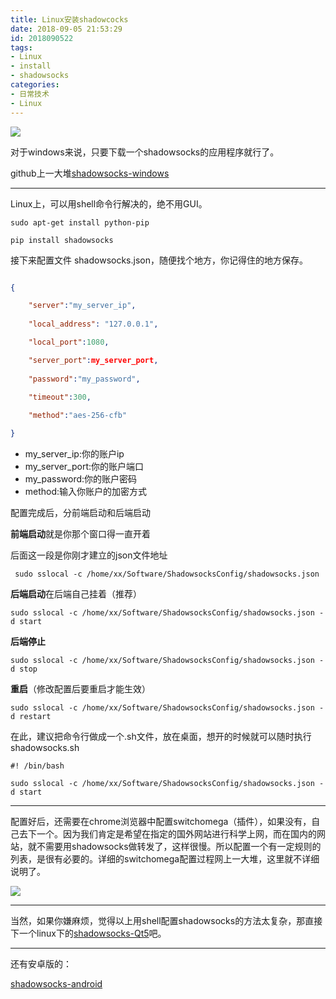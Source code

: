 ```yaml
---
title: Linux安装shadowcocks
date: 2018-09-05 21:53:29
id: 2018090522
tags:
- Linux
- install
- shadowsocks
categories:
- 日常技术
- Linux
---
```

![](http://ww1.sinaimg.cn/large/d40b6c29gy1fvrkstv140j20zk0nmaar.jpg)



对于windows来说，只要下载一个shadowsocks的应用程序就行了。

github上一大堆[shadowsocks-windows](https://github.com/shadowsocks/shadowsocks-windows)

---
Linux上，可以用shell命令行解决的，绝不用GUI。
<!--more-->

```
sudo apt-get install python-pip

pip install shadowsocks
```

接下来配置文件 shadowsocks.json，随便找个地方，你记得住的地方保存。
```json

{

  	"server":"my_server_ip",
  
	"local_address": "127.0.0.1",

	"local_port":1080,

	"server_port":my_server_port,
  
	"password":"my_password",
  
	"timeout":300,

  	"method":"aes-256-cfb"

}

```

- my_server_ip:你的账户ip
- my_server_port:你的账户端口
- my_password:你的账户密码
- method:输入你账户的加密方式

配置完成后，分前端启动和后端启动

**前端启动**就是你那个窗口得一直开着

后面这一段是你刚才建立的json文件地址
```
 sudo sslocal -c /home/xx/Software/ShadowsocksConfig/shadowsocks.json
```

**后端启动**在后端自己挂着（推荐）
```
sudo sslocal -c /home/xx/Software/ShadowsocksConfig/shadowsocks.json -d start
```

**后端停止**
```
sudo sslocal -c /home/xx/Software/ShadowsocksConfig/shadowsocks.json -d stop
```

**重启**（修改配置后要重启才能生效）

```
sudo sslocal -c /home/xx/Software/ShadowsocksConfig/shadowsocks.json -d restart
```


在此，建议把命令行做成一个.sh文件，放在桌面，想开的时候就可以随时执行
shadowsocks.sh

```
#! /bin/bash

sudo sslocal -c /home/xx/Software/ShadowsocksConfig/shadowsocks.json -d start

```

---

配置好后，还需要在chrome浏览器中配置switchomega（插件），如果没有，自己去下一个。因为我们肯定是希望在指定的国外网站进行科学上网，而在国内的网站，就不需要用shadowsocks做转发了，这样很慢。所以配置一个有一定规则的列表，是很有必要的。详细的switchomega配置过程网上一大堆，这里就不详细说明了。

![](http://ww1.sinaimg.cn/large/d40b6c29gy1fvrksts6ifj21060gtwfj.jpg)

---

当然，如果你嫌麻烦，觉得以上用shell配置shadowsocks的方法太复杂，那直接下一个linux下的[shadowsocks-Qt5](https://github.com/shadowsocks/shadowsocks-qt5)吧。

---

还有安卓版的：

[shadowsocks-android](https://github.com/shadowsocks/shadowsocks-android/releases)